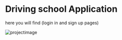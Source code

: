 # Driving school Application
here you will find (login in and sign up pages)

![projectimage](https://user-images.githubusercontent.com/83450184/210234899-1599b23f-9d5a-42ef-ae0d-09f7a46b2c4f.png)
